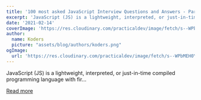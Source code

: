 ```yaml
---
title: '100 most asked JavaScript Interview Questions and Answers - Part 1'
excerpt: 'JavaScript (JS) is a lightweight, interpreted, or just-in-time compiled programming language with fir...'
date: '2021-02-14'
coverImage: 'https://res.cloudinary.com/practicaldev/image/fetch/s--WPbMEH0Y--/c_imagga_scale,f_auto,fl_progressive,h_420,q_auto,w_1000/https://dev-to-uploads.s3.amazonaws.com/i/473rdf0galv1wgtsz297.png'
author:
  name: Koders
  picture: "assets/blog/authors/koders.png"
ogImage:
  url: 'https://res.cloudinary.com/practicaldev/image/fetch/s--WPbMEH0Y--/c_imagga_scale,f_auto,fl_progressive,h_420,q_auto,w_1000/https://dev-to-uploads.s3.amazonaws.com/i/473rdf0galv1wgtsz297.png'
---
```


JavaScript (JS) is a lightweight, interpreted, or just-in-time compiled programming language with fir...

[Read more](https://dev.to/letstechtalks/100-most-asked-javascript-interview-questions-and-answers-part-1-443o)
